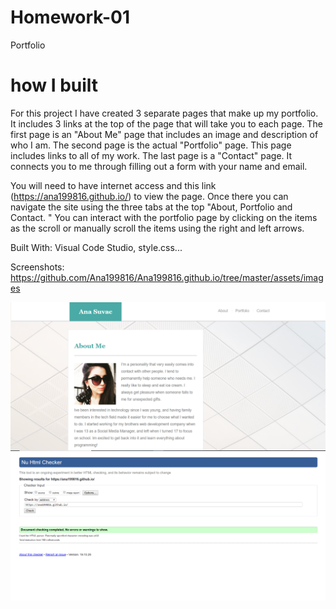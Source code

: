 # Homework-01
  Portfolio
# how I built 
For this project I have created 3 separate pages that make up my portfolio. It includes 3 links at the top of the page that will take you to each page. The first page is an "About Me" page that includes an image and description of who I am. The second page is the actual "Portfolio" page. This page includes links to all of my work. The last page is a "Contact" page. It connects you to me through filling out a form with your name and email.

You will need to have internet access and this link (https://ana199816.github.io/) to view the page.
Once there you can navigate the site using the three tabs at the top "About, Portfolio and Contact.
" You can interact with the portfolio page by clicking on the items as the scroll or manually scroll the items using the right and left arrows.

Built With: Visual Code Studio, style.css...

Screenshots: https://github.com/Ana199816/Ana199816.github.io/tree/master/assets/images

<img src="assets/images/portfolio.screenshot.png">
<img src="assets/images/validator.png">
